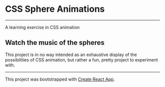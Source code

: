 # CSS Sphere Animations
*************************
A learning exercise in CSS animation

## Watch the music of the spheres
This project is in no way intended as an exhaustive display of the possibilities of CSS animation, but rather a fun, pretty project to experiment with.


************************
This project was bootstrapped with [Create React App](https://github.com/facebook/create-react-app).

